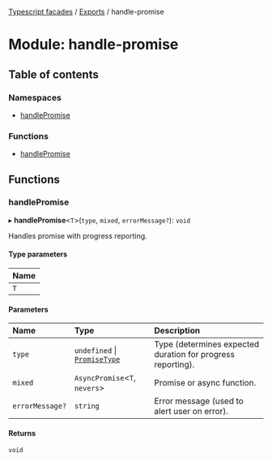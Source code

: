 [Typescript facades](../index.md) / [Exports](../modules.md) / handle-promise

# Module: handle-promise

## Table of contents

### Namespaces

- [handlePromise](handle_promise.handlePromise.md)

### Functions

- [handlePromise](handle_promise.md#handlepromise)

## Functions

### handlePromise

▸ **handlePromise**<`T`\>(`type`, `mixed`, `errorMessage?`): `void`

Handles promise with progress reporting.

#### Type parameters

| Name |
| :------ |
| `T` |

#### Parameters

| Name | Type | Description |
| :------ | :------ | :------ |
| `type` | `undefined` \| [`PromiseType`](../enums/types.PromiseType.md) | Type (determines expected duration for progress reporting). |
| `mixed` | `AsyncPromise`<`T`, `nevers`\> | Promise or async function. |
| `errorMessage?` | `string` | Error message (used to alert user on error). |

#### Returns

`void`
